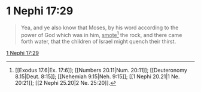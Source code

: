 # 1 Nephi 17:29

> Yea, and ye also know that Moses, by his word according to the power of God which was in him, <u>smote</u>[^a] the rock, and there came forth water, that the children of Israel might quench their thirst.

[1 Nephi 17:29](https://www.churchofjesuschrist.org/study/scriptures/bofm/1-ne/17?lang=eng&id=p29#p29)


[^a]: [[Exodus 17.6|Ex. 17:6]]; [[Numbers 20.11|Num. 20:11]]; [[Deuteronomy 8.15|Deut. 8:15]]; [[Nehemiah 9.15|Neh. 9:15]]; [[1 Nephi 20.21|1 Ne. 20:21]]; [[2 Nephi 25.20|2 Ne. 25:20]].  

